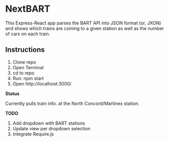 NextBART
========

This Express-React app parses the BART API into JSON format (or, JXON) and shows which trains are coming to a given station as well as the number of cars on each train.

Instructions
--------

1. Clone repo
2. Open Terminal
3. cd to repo
4. Run:
        npm start
5. Open http://localhost:3000/

__Status__

Currently pulls train info. at the North Concord/Martinex station.

__TODO__

1. Add dropdown with BART stations
2. Update view per dropdown selection
3. Integrate Require.js
